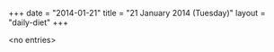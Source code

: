+++
date = "2014-01-21"
title = "21 January 2014 (Tuesday)"
layout = "daily-diet"
+++

\<no entries\>